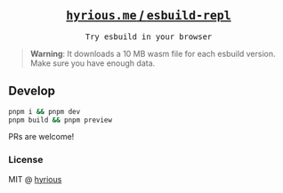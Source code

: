 <h2 align='center'>
  <a href="https://hyrious.me/esbuild-repl"><samp>hyrious.me</samp> / <samp>esbuild-repl</samp></a>
</h2>

<p align='center'>
  <samp>Try esbuild in your browser</samp>
</p>

> **Warning**: It downloads a 10 MB wasm file for each esbuild version.
> Make sure you have enough data.

## Develop

```bash
pnpm i && pnpm dev
pnpm build && pnpm preview
```

PRs are welcome!

### License

MIT @ [hyrious](https://github.com/hyrious)
